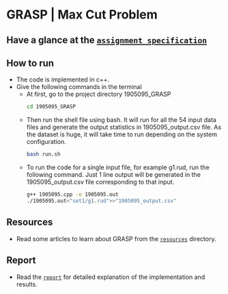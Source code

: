 # GRASP | Max Cut Problem

## Have a glance at the [`assignment specification`](/3.%20GRASP%20|%20Max%20Cut%20Problem/Assignment_03_Max_Cut.pdf)

## How to run 
- The code is implemented in c++.
- Give the following commands in the terminal
    - At first, go to the project directory 1905095_GRASP
        ```sh
        cd 1905095_GRASP

    - Then run the shell file using bash. It will run for all the 54 input data files and generate the output statistics in 1905095_output.csv file. As the dataset is huge, it will take time to run depending on the system configuration.
        ```sh
        bash run.sh

    - To run the code for a single input file, for example g1.rud, run the following command. Just 1 line output will be generated in the 1905095_output.csv file corresponding to that input. 
        ```sh
        g++ 1905095.cpp -o 1905095.out 
        ./1905095.out<"set1/g1.rud">>"1905095_output.csv"

## Resources
- Read some articles to learn about GRASP from the [`resources`](/3.%20GRASP%20|%20Max%20Cut%20Problem/Resources/) directory.

## Report
- Read the [`report`](/3.%20GRASP%20|%20Max%20Cut%20Problem/Report.pdf) for detailed explanation of the implementation and results.